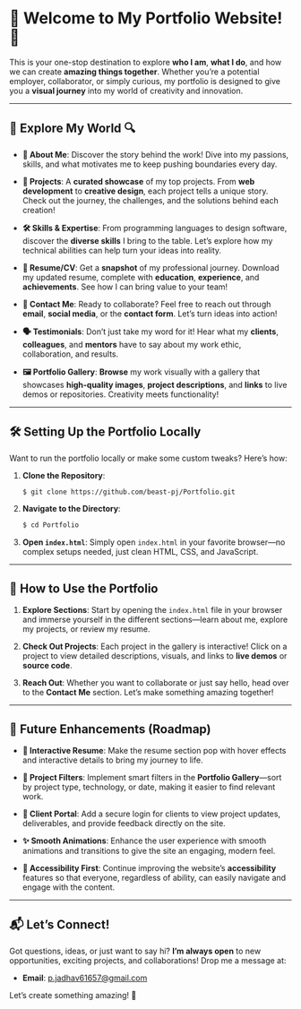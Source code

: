 # 🎨 **Welcome to My Portfolio Website!** 🌟

This is your one-stop destination to explore **who I am**, **what I do**, and how we can create **amazing things together**. Whether you’re a potential employer, collaborator, or simply curious, my portfolio is designed to give you a **visual journey** into my world of creativity and innovation.

---

## 🌟 **Explore My World** 🔍

- **👤 About Me**: Discover the story behind the work! Dive into my passions, skills, and what motivates me to keep pushing boundaries every day.
  
- **💼 Projects**: A **curated showcase** of my top projects. From **web development** to **creative design**, each project tells a unique story. Check out the journey, the challenges, and the solutions behind each creation!

- **🛠️ Skills & Expertise**: From programming languages to design software, discover the **diverse skills** I bring to the table. Let’s explore how my technical abilities can help turn your ideas into reality.

- **📄 Resume/CV**: Get a **snapshot** of my professional journey. Download my updated resume, complete with **education**, **experience**, and **achievements**. See how I can bring value to your team!

- **💌 Contact Me**: Ready to collaborate? Feel free to reach out through **email**, **social media**, or the **contact form**. Let’s turn ideas into action!

- **🗣️ Testimonials**: Don’t just take my word for it! Hear what my **clients**, **colleagues**, and **mentors** have to say about my work ethic, collaboration, and results.

- **🖼️ Portfolio Gallery**: **Browse** my work visually with a gallery that showcases **high-quality images**, **project descriptions**, and **links** to live demos or repositories. Creativity meets functionality!

---

## 🛠️ **Setting Up the Portfolio Locally**

Want to run the portfolio locally or make some custom tweaks? Here’s how:

1. **Clone the Repository**:
   ```bash
   $ git clone https://github.com/beast-pj/Portfolio.git
   ```

2. **Navigate to the Directory**:
   ```bash
   $ cd Portfolio
   ```

3. **Open `index.html`**: Simply open `index.html` in your favorite browser—no complex setups needed, just clean HTML, CSS, and JavaScript.

---

## 🚀 **How to Use the Portfolio**

1. **Explore Sections**: Start by opening the `index.html` file in your browser and immerse yourself in the different sections—learn about me, explore my projects, or review my resume.

2. **Check Out Projects**: Each project in the gallery is interactive! Click on a project to view detailed descriptions, visuals, and links to **live demos** or **source code**.

3. **Reach Out**: Whether you want to collaborate or just say hello, head over to the **Contact Me** section. Let’s make something amazing together!

---

## 🔮 **Future Enhancements (Roadmap)**

- **🎯 Interactive Resume**: Make the resume section pop with hover effects and interactive details to bring my journey to life.
  
- **🎨 Project Filters**: Implement smart filters in the **Portfolio Gallery**—sort by project type, technology, or date, making it easier to find relevant work.

- **🔐 Client Portal**: Add a secure login for clients to view project updates, deliverables, and provide feedback directly on the site.

- **✨ Smooth Animations**: Enhance the user experience with smooth animations and transitions to give the site an engaging, modern feel.

- **🦽 Accessibility First**: Continue improving the website’s **accessibility** features so that everyone, regardless of ability, can easily navigate and engage with the content.

---

## 📬 **Let’s Connect!**

Got questions, ideas, or just want to say hi? **I’m always open** to new opportunities, exciting projects, and collaborations! Drop me a message at:

- **Email**: [p.jadhav61657@gmail.com](mailto:p.jadhav61657@gmail.com)

Let’s create something amazing! 🌟
